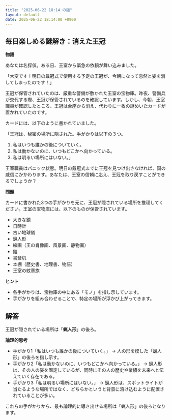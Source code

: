 ```yaml
---
title: "2025-06-22 18:14 の謎"
layout: default
date: 2025-06-22 18:14:00 +0900
---
```

## 毎日楽しめる謎解き：消えた王冠

**物語**

あなたは名探偵。ある日、王室から緊急の依頼が舞い込みました。

「大変です！明日の戴冠式で使用する予定の王冠が、今朝になって忽然と姿を消してしまったのです！」

王冠が保管されていたのは、厳重な警備が敷かれた王室の宝物庫。昨夜、警備兵が交代する際、王冠が保管されているのを確認しています。しかし、今朝、王室職員が確認したところ、王冠は台座から消え、代わりに一枚の謎めいたカードが置かれていたのです。

カードには、以下のように書かれていました。

「王冠は、秘密の場所に隠された。手がかりは以下の３つ。

1.  私はいつも誰かの後についていく。
2.  私は動かないのに、いつもどこかへ向かっている。
3.  私は明るい場所にはいない。」

王室職員はパニック状態。明日の戴冠式までに王冠を見つけ出さなければ、国の威信にかかわります。あなたは、王室の信頼に応え、王冠を取り戻すことができるでしょうか？

**問題**

カードに書かれた3つの手がかりを元に、王冠が隠されている場所を推理してください。王室の宝物庫には、以下のものが保管されています。

*   大きな鏡
*   日時計
*   古い地球儀
*   蝋人形
*   絵画（王の肖像画、風景画、静物画）
*   鎧
*   書斎机
*   本棚（歴史書、地理書、物語）
*   王室の紋章旗

**ヒント**

*   各手がかりは、宝物庫の中にある「モノ」を指し示しています。
*   手がかりを組み合わせることで、特定の場所が浮かび上がってきます。

## 解答

王冠が隠されている場所は「**蝋人形**」の後ろ。

**論理的思考**

*   手がかり1「私はいつも誰かの後についていく。」 → 人の形を模した「蝋人形」の後ろを指し示す。
*   手がかり2「私は動かないのに、いつもどこかへ向かっている。」 → 蝋人形は、その人の姿を固定しているが、同時にその人の歴史や業績を未来へと伝えていく存在である。
*   手がかり3「私は明るい場所にはいない。」 → 蝋人形は、スポットライトが当たるような場所ではなく、どちらかというと背景に溶け込むように配置されていることが多い。

これらの手がかりから、最も論理的に導き出せる場所は「蝋人形」の後ろとなります。
